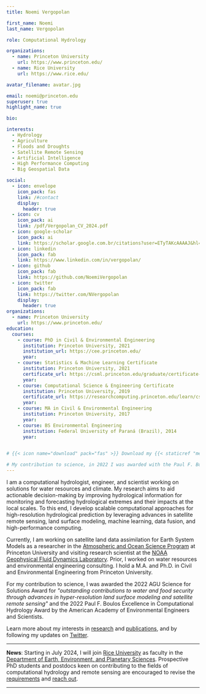 ```yaml
---
title: Noemi Vergopolan

first_name: Noemi
last_name: Vergopolan

role: Computational Hydrology

organizations:
  - name: Princeton University
    url: https://www.princeton.edu/
  - name: Rice University
    url: https://www.rice.edu/

avatar_filename: avatar.jpg

email: noemi@princeton.edu
superuser: true
highlight_name: true

bio:

interests:
  - Hydrology
  - Agriculture
  - Floods and Droughts
  - Satellite Remote Sensing
  - Artificial Intelligence
  - High Performance Computing
  - Big Geospatial Data

social:
  - icon: envelope
    icon_pack: fas
    link: /#contact
    display:
      header: true
  - icon: cv
    icon_pack: ai
    link: /pdf/Vergopolan_CV_2024.pdf
  - icon: google-scholar
    icon_pack: ai
    link: https://scholar.google.com.br/citations?user=ETyTAKcAAAAJ&hl=en
  - icon: linkedin
    icon_pack: fab
    link: https://www.linkedin.com/in/vergopolan/
  - icon: github
    icon_pack: fab
    link: https://github.com/NoemiVergopolan
  - icon: twitter
    icon_pack: fab
    link: https://twitter.com/NVergopolan
    display:
      header: true
organizations:
  - name: Princeton University
    url: https://www.princeton.edu/
education:
  courses:
    - course: PhD in Civil & Environmental Engineering
      institution: Princeton University, 2021
      institution_url: https://cee.princeton.edu/
      year: 
    - course: Statistics & Machine Learning Certificate
      institution: Princeton University, 2021
      certificate_url: https://csml.princeton.edu/graduate/certificate-program
      year: 
    - course: Computational Science & Engineering Certificate
      institution: Princeton University, 2019
      certificate_url: https://researchcomputing.princeton.edu/learn/cse-graduate-certificate
      year: 
    - course: MA in Civil & Environmental Engineering
      institution: Princeton University, 2017
      year: 
    - course: BS Environmental Engineering
      institution: Federal University of Paraná (Brazil), 2014
      year: 
    

# {{< icon name="download" pack="fas" >}} Download my {{< staticref "media/resume.pdf" "newtab" >}}resumé{{< /staticref >}}.

# My contribution to science, in 2022 I was awarded with the Paul F. Boulos Excellence in Computational Hydrology Award by the [Environmental Engineering and Science Foundation](https://www.eesfoundation.org/).
---
```

I am a computational hydrologist, engineer, and scientist working on solutions for water resources and climate. My research aims to aid actionable decision-making by improving hydrological information for monitoring and forecasting hydrological extremes and their impacts at the local scales. To this end, I develop scalable computational approaches for high-resolution hydrological prediction by leveraging advances in satellite remote sensing, land surface modeling, machine learning, data fusion, and high-performance computing. 

Currently, I am working on satellite land data assimilation for Earth System Models as a researcher in the [Atmospheric and Ocean Science Program](https://aos.princeton.edu/) at Princeton University and visiting research scientist at the [NOAA Geophysical Fluid Dynamics Laboratory](https://www.gfdl.noaa.gov/). Prior, I worked on water resources and environmental engineering consulting. I hold a M.A. and Ph.D. in Civil and Environmental Engineering from Princeton University.

For my contribution to science, I was awarded the 2022 AGU Science for Solutions Award for *"outstanding contributions to water and food security through advances in hyper-resolution land surface modeling and satellite remote sensing"* and the 2022 Paul F. Boulos Excellence in Computational Hydrology Award by the American Academy of Environmental Engineers and Scientists.

Learn more about my interests in [research](#research) and [publications](publication), and by following my updates on [Twitter](https://twitter.com/NVergopolan).

__________
**News**: Starting in July 2024, I will join [Rice University](https://www.rice.edu/) as faculty in the [Department of Earth, Environment, and Planetary Sciences](https://eeps.rice.edu/). Prospective PhD students and postdocs keen on contributing to the fields of computational hydrology and remote sensing are encouraged to revise the [requirements](/pdf/candidates_information.pdf) and [reach out](#contact).
__________